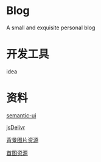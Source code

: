 # Blog
A small and exquisite personal blog

# 开发工具 
idea

# 资料
[semantic-ui](https://semantic-ui.com/)

[jsDelivr](http://www.jsdelivr.com/)

[背景图片资源](https://www.toptal.com/designers/subtlepatterns/)

[首图资源](https://picsum.photos/images)
